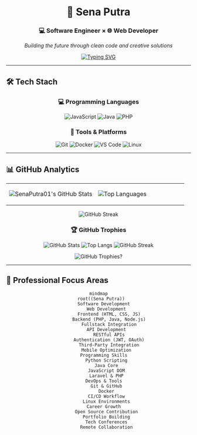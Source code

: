 <div align="center">

# 🌟 Sena Putra

### 💻 Software Engineer × 🌐 Web Developer

*Building the future through clean code and creative solutions*

[![Typing SVG](https://readme-typing-svg.demolab.com?font=Fira+Code&weight=500&size=18&duration=3000&pause=1000&color=00D9FF&center=true&vCenter=true&multiline=true&width=600&height=80&lines=Crafting+Web+Experiences+with+Code+%26+Creativity;Turning+Ideas+into+Fullstack+Reality;Always+Learning%2C+Always+Coding)](https://git.io/typing-svg)

</div>

---

## 🛠️ Tech Stach

<div align="center">

### 💻 Programming Languages
![JavaScript](https://img.shields.io/badge/JavaScript-F7DF1E?style=for-the-badge&logo=javascript&logoColor=black)
![Java](https://img.shields.io/badge/Java-ED8B00?style=for-the-badge&logo=openjdk&logoColor=white)
![PHP](https://img.shields.io/badge/PHP-777BB4?style=for-the-badge&logo=php&logoColor=white)

### 🔧 Tools & Platforms
![Git](https://img.shields.io/badge/Git-F05032?style=for-the-badge&logo=git&logoColor=white)
![Docker](https://img.shields.io/badge/Docker-2496ED?style=for-the-badge&logo=docker&logoColor=white)
![VS Code](https://img.shields.io/badge/VS%20Code-007ACC?style=for-the-badge&logo=visualstudiocode&logoColor=white)
![Linux](https://img.shields.io/badge/Linux-FCC624?style=for-the-badge&logo=linux&logoColor=black)

</div>

---

## 📊 GitHub Analytics

<div align="center">
<table>
<tr>
<td width="50%">

![SenaPutra01's GitHub Stats](https://github-readme-stats.vercel.app/api?username=SenaPutra01&show_icons=true&theme=tokyonight&hide_border=true&bg_color=0D1117&title_color=00D9FF&icon_color=00D9FF&text_color=FFFFFF)

</td>
<td width="50%">

![Top Languages](https://github-readme-stats.vercel.app/api/top-langs/?username=SenaPutra01&layout=compact&theme=tokyonight&hide_border=true&bg_color=0D1117&title_color=00D9FF&text_color=FFFFFF)

</td>
</tr>
</table>

![GitHub Streak](https://github-readme-streak-stats.herokuapp.com/?user=SenaPutra01&theme=tokyonight&hide_border=true&background=0D1117&stroke=00D9FF&ring=00D9FF&fire=FF6B6B&currStreakLabel=00D9FF)

### 🏆 GitHub Trophies
<!-- Replace Trophy with Stats/Streak -->
![GitHub Stats](https://github-readme-stats.vercel.app/api?username=SenaPutra01&show_icons=true&theme=tokyonight)
![Top Langs](https://github-readme-stats.vercel.app/api/top-langs/?username=SenaPutra01&layout=compact&theme=tokyonight)
![GitHub Streak](https://github-readme-streak-stats.herokuapp.com/?user=SenaPutra01&theme=tokyonight)




![GitHub Trophies](https://github-profile-trophy.vercel.app/?username=SenaPutra01&theme=tokyonight&no-frame=true&no-bg=true&margin-w=4&row=1)?

</div>

---

## 🌟 Professional Focus Areas

<div align="center">

```mermaid
mindmap
  root((Sena Putra))
    Software Development
      Web Development
        Frontend (HTML, CSS, JS)
        Backend (PHP, Java, Node.js)
        Fullstack Integration
      API Development
        RESTful APIs
        Authentication (JWT, OAuth)
        Third-Party Integration
      Mobile Optimization
    Programming Skills
      Python Scripting
      Java Core
      JavaScript DOM
      Laravel & PHP
    DevOps & Tools
      Git & GitHub
      Docker
      CI/CD Workflow
      Linux Environments
    Career Growth
      Open Source Contribution
      Portfolio Building
      Tech Conferences
      Remote Collaboration
